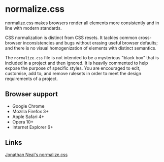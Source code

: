 normalize.css
=============

normalize.css makes browsers render all elements more consistently and in line with modern standards.

CSS normalization is distinct from CSS resets. It tackles common cross-browser inconsistencies and bugs without erasing useful browser defaults; and there is no visual homogenization of elements with distinct semantics.

The `normalize.css` file is not intended to be a mysterious "black box" that is included in a project and then ignored. It is heavily commented to help expose the purpose of specific styles. You are encouraged to edit, customise, add to, and remove rulesets in order to meet the design requirements of a project.

Browser support
-----------

* Google Chrome
* Mozilla Firefox 3+
* Apple Safari 4+
* Opera 10+
* Internet Explorer 6+

Links
------------

[Jonathan Neal's normalize.css](https://github.com/jonathantneal/normalize.css)